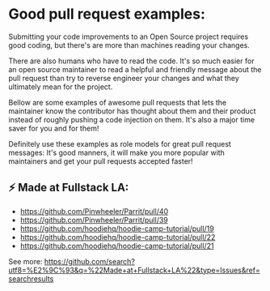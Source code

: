 # Good pull request examples:

Submitting your code improvements to an Open Source project requires good coding, but there's are more than machines reading your changes.

There are also humans who have to read the code. It's so much easier for an open source maintainer to read a helpful and friendly message about the pull request than try to reverse engineer your changes and what they ultimately mean for the project.

Bellow are some examples of awesome pull requests that lets the maintainer know the contributor has thought about them and their product instead of roughly pushing a code injection on them. It's also a major time saver for you and for them!

Definitely use these examples as role models for great pull request messages: It's good manners, it will make you more popular with maintainers and get your pull requests accepted faster!

## :zap: Made at Fullstack LA:
- https://github.com/Pinwheeler/Parrit/pull/40
- https://github.com/Pinwheeler/Parrit/pull/39
- https://github.com/hoodiehq/hoodie-camp-tutorial/pull/19
- https://github.com/hoodiehq/hoodie-camp-tutorial/pull/22
- https://github.com/hoodiehq/hoodie-camp-tutorial/pull/21

See more: https://github.com/search?utf8=%E2%9C%93&q=%22Made+at+Fullstack+LA%22&type=Issues&ref=searchresults
